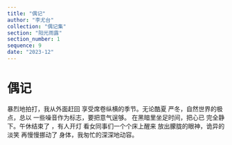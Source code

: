 ```yaml
---
title: "偶记"
author: "李尤台"
collection: "偶记集"
section: "阳光雨露"
section_number: 1
sequence: 9
date: "2023-12"
---
```


# 偶记

暴烈地拍打，我从外面赶回
享受席卷纵横的季节。无论酷夏
严冬，自然世界的极点，总以
一些噪音作为标志，要把意气逞够。
在黑暗里坐足时间，把心已
完全静下。午休结束了 ，有人开灯
看女同事们一个个床上醒来
放出朦胧的眼神，诡异的淡笑
再慢慢挪动了 身体，我匆忙的深深地动容。
